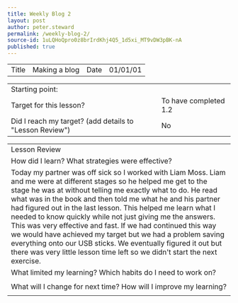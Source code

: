 ```yaml
---
title: Weekly Blog 2
layout: post
author: peter.steward
permalink: /weekly-blog-2/
source-id: 1uLQHoQpro0z8brIrdKhj4Q5_1d5xi_MT9vDW3pBK-nA
published: true
---
```

<table>
  <tr>
    <td>Title</td>
    <td>Making a blog</td>
    <td>Date</td>
    <td>01/01/01</td>
  </tr>
</table>


<table>
  <tr>
    <td>Starting point:</td>
    <td></td>
  </tr>
  <tr>
    <td>Target for this lesson?</td>
    <td>To have completed 1.2</td>
  </tr>
  <tr>
    <td>Did I reach my target? 
(add details to "Lesson Review")</td>
    <td> No</td>
  </tr>
</table>


<table>
  <tr>
    <td>Lesson Review</td>
  </tr>
  <tr>
    <td>How did I learn? What strategies were effective? </td>
  </tr>
  <tr>
    <td>Today my partner was off sick so I worked with Liam Moss. Liam and me were at different stages so he helped me get to the stage he was at without telling me exactly what to do. He read what was in the book and then told me what he and his partner had figured out in the last lesson. This helped me learn what I needed to know quickly while not just giving me the answers. This was very effective and fast. If we had continued this way we would have achieved my target but we had a problem saving everything onto our USB sticks. We eventually figured it out but there was very little lesson time left so we didn't start the next exercise.</td>
  </tr>
  <tr>
    <td>What limited my learning? Which habits do I need to work on? </td>
  </tr>
  <tr>
    <td></td>
  </tr>
  <tr>
    <td>What will I change for next time? How will I improve my learning?</td>
  </tr>
  <tr>
    <td></td>
  </tr>
</table>


